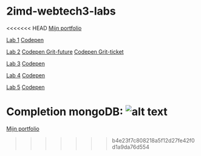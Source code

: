 # 2imd-webtech3-labs

<<<<<<< HEAD
[Mijn portfolio](https://github.com/Britt-bit/2imd-webtech3-portfolio) 


[Lab 1](https://github.com/Britt-bit/2imd-webtech3-portfolio/tree/master/lab1-git)
[Codepen](https://codepen.io/Sky110100/pen/BaNqXez)

[Lab 2](https://github.com/Britt-bit/2imd-webtech3-portfolio/tree/master/lab2-grid)
[Codepen Grit-future](https://codepen.io/Sky110100/pen/OJVmLmr)
[Codepen Grit-ticket](https://codepen.io/Sky110100/pen/qBdjLvB)

[Lab 3](https://github.com/Britt-bit/2imd-webtech3-portfolio/tree/master/lab3-ES6)
[Codepen](https://codepen.io/Sky110100/pen/ZEGaPNb)

[Lab 4](https://github.com/Britt-bit/2imd-webtech3-portfolio/tree/master/lab4-api)
[Codepen](https://codepen.io/Sky110100/pen/ExjpaKG)

[Lab 5](https://github.com/Britt-bit/2imd-webtech3-lab5-try2)
[Codepen](https://codepen.io/Sky110100/pen/BaNqXez)

Completion mongoDB:
![alt text](mongoDB.png "mongoDB")
=======
[Mijn portfolio](https://github.com/Britt-bit/2imd-webtech3-portfolio)  
>>>>>>> b4e23f7c808218a5f12d27fe42f0d1a9da76d554
